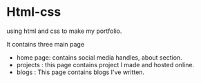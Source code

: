 # Html-css
 using html and css to make my portfolio.

It contains three main page
 - home page: contains social media handles, about section.
 - projects : this page contains project I made and hosted online.
 - blogs : This page contains blogs I've written.

